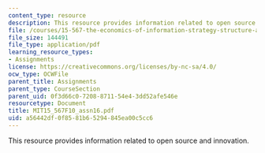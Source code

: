 ```yaml
---
content_type: resource
description: This resource provides information related to open source and innovation.
file: /courses/15-567-the-economics-of-information-strategy-structure-and-pricing-fall-2010/a56442df0f8581b65294845ea00c5cc6_MIT15_567F10_assn16.pdf
file_size: 144491
file_type: application/pdf
learning_resource_types:
- Assignments
license: https://creativecommons.org/licenses/by-nc-sa/4.0/
ocw_type: OCWFile
parent_title: Assignments
parent_type: CourseSection
parent_uid: 0f3d66c0-7208-8711-54e4-3dd52afe546e
resourcetype: Document
title: MIT15_567F10_assn16.pdf
uid: a56442df-0f85-81b6-5294-845ea00c5cc6
---
```

This resource provides information related to open source and innovation.